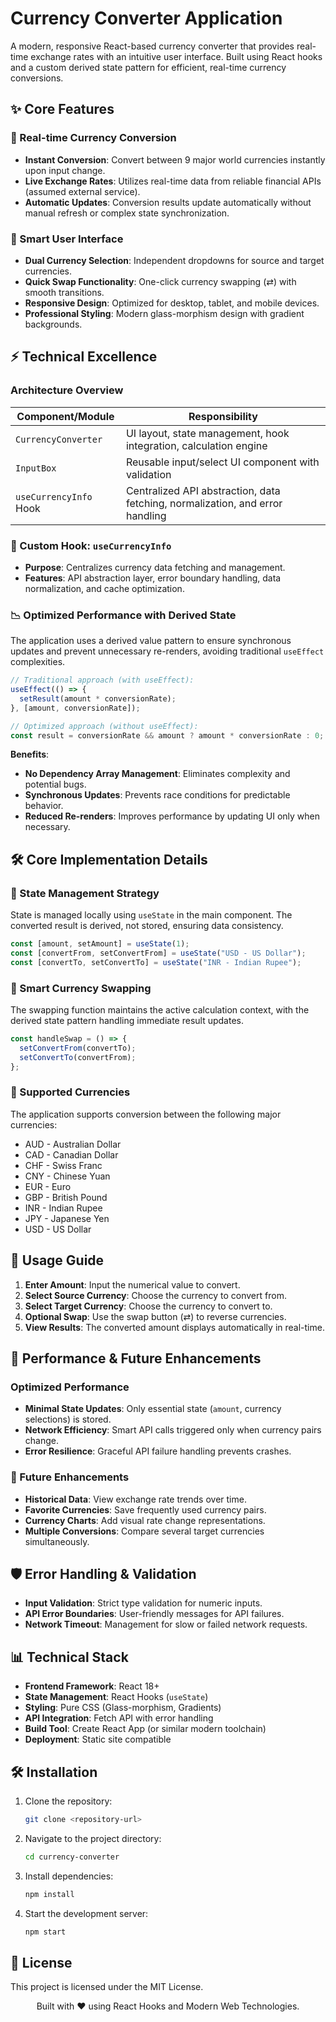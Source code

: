 # Currency Converter Application

A modern, responsive React-based currency converter that provides real-time exchange rates with an intuitive user interface. Built using React hooks and a custom derived state pattern for efficient, real-time currency conversions.

## ✨ Core Features

### 🔄 Real-time Currency Conversion
- **Instant Conversion**: Convert between 9 major world currencies instantly upon input change.
- **Live Exchange Rates**: Utilizes real-time data from reliable financial APIs (assumed external service).
- **Automatic Updates**: Conversion results update automatically without manual refresh or complex state synchronization.

### 🎯 Smart User Interface
- **Dual Currency Selection**: Independent dropdowns for source and target currencies.
- **Quick Swap Functionality**: One-click currency swapping (⇄) with smooth transitions.
- **Responsive Design**: Optimized for desktop, tablet, and mobile devices.
- **Professional Styling**: Modern glass-morphism design with gradient backgrounds.

## ⚡ Technical Excellence

### Architecture Overview
| Component/Module | Responsibility |
|-------------------|---------------|
| `CurrencyConverter` | UI layout, state management, hook integration, calculation engine |
| `InputBox` | Reusable input/select UI component with validation |
| `useCurrencyInfo` Hook | Centralized API abstraction, data fetching, normalization, and error handling |

### 🎣 Custom Hook: `useCurrencyInfo`
- **Purpose**: Centralizes currency data fetching and management.
- **Features**: API abstraction layer, error boundary handling, data normalization, and cache optimization.

### 📉 Optimized Performance with Derived State
The application uses a derived value pattern to ensure synchronous updates and prevent unnecessary re-renders, avoiding traditional `useEffect` complexities.

```javascript
// Traditional approach (with useEffect):
useEffect(() => {
  setResult(amount * conversionRate);
}, [amount, conversionRate]);

// Optimized approach (without useEffect):
const result = conversionRate && amount ? amount * conversionRate : 0;
```

**Benefits**:
- **No Dependency Array Management**: Eliminates complexity and potential bugs.
- **Synchronous Updates**: Prevents race conditions for predictable behavior.
- **Reduced Re-renders**: Improves performance by updating UI only when necessary.

## 🛠 Core Implementation Details

### 💾 State Management Strategy
State is managed locally using `useState` in the main component. The converted result is derived, not stored, ensuring data consistency.

```javascript
const [amount, setAmount] = useState(1);
const [convertFrom, setConvertFrom] = useState("USD - US Dollar");
const [convertTo, setConvertTo] = useState("INR - Indian Rupee");
```

### 🔄 Smart Currency Swapping
The swapping function maintains the active calculation context, with the derived state pattern handling immediate result updates.

```javascript
const handleSwap = () => {
  setConvertFrom(convertTo);
  setConvertTo(convertFrom);
};
```

### 🎨 Supported Currencies
The application supports conversion between the following major currencies:
- AUD - Australian Dollar
- CAD - Canadian Dollar
- CHF - Swiss Franc
- CNY - Chinese Yuan
- EUR - Euro
- GBP - British Pound
- INR - Indian Rupee
- JPY - Japanese Yen
- USD - US Dollar

## 📱 Usage Guide
1. **Enter Amount**: Input the numerical value to convert.
2. **Select Source Currency**: Choose the currency to convert from.
3. **Select Target Currency**: Choose the currency to convert to.
4. **Optional Swap**: Use the swap button (⇄) to reverse currencies.
5. **View Results**: The converted amount displays automatically in real-time.

## 🚀 Performance & Future Enhancements

### Optimized Performance
- **Minimal State Updates**: Only essential state (`amount`, currency selections) is stored.
- **Network Efficiency**: Smart API calls triggered only when currency pairs change.
- **Error Resilience**: Graceful API failure handling prevents crashes.

### 🔮 Future Enhancements
- **Historical Data**: View exchange rate trends over time.
- **Favorite Currencies**: Save frequently used currency pairs.
- **Currency Charts**: Add visual rate change representations.
- **Multiple Conversions**: Compare several target currencies simultaneously.

## 🛡 Error Handling & Validation
- **Input Validation**: Strict type validation for numeric inputs.
- **API Error Boundaries**: User-friendly messages for API failures.
- **Network Timeout**: Management for slow or failed network requests.

## 📊 Technical Stack
- **Frontend Framework**: React 18+
- **State Management**: React Hooks (`useState`)
- **Styling**: Pure CSS (Glass-morphism, Gradients)
- **API Integration**: Fetch API with error handling
- **Build Tool**: Create React App (or similar modern toolchain)
- **Deployment**: Static site compatible

## 🛠 Installation
1. Clone the repository:
   ```bash
   git clone <repository-url>
   ```
2. Navigate to the project directory:
   ```bash
   cd currency-converter
   ```
3. Install dependencies:
   ```bash
   npm install
   ```
4. Start the development server:
   ```bash
   npm start
   ```

## 📝 License
This project is licensed under the MIT License.

<div align="center">
Built with ❤️ using React Hooks and Modern Web Technologies.
</div>